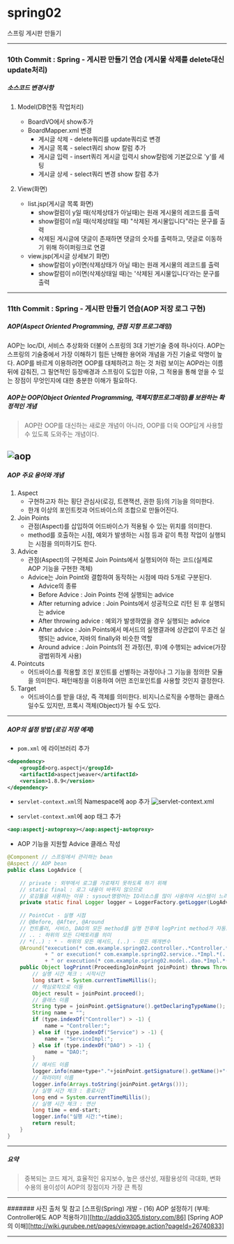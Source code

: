 # spring02
스프링 게시판 만들기

***

### 10th Commit : Spring - 게시판 만들기 연습 (게시물 삭제를 delete대신 update처리)
##### 소스코드 변경사항
1. Model(DB연동 작업처리)
    * BoardVO에서 show추가
    * BoardMapper.xml 변경
		* 게시글 삭제 - delete쿼리를 update쿼리로 변경
		* 게시글 목록 - select쿼리 show 칼럼 추가
		* 게시글 입력 - insert쿼리 게시글 입력시 show칼럼에 기본값으로 'y'를 세팅
		* 게시글 상세 - select쿼리 변경 show 칼럼 추가

2. View(화면)
    * list.jsp(게시글 목록 화면)
    	* show컬럼이 y일 때(삭제상태가 아닐때)는 원래 게시물의 레코드를 출력
		* show컬럼이 n일 때(삭제상태일 때) "삭제된 게시물입니다"라는 문구를 출력
		* 삭제된 게시글에 댓글이 존재하면 댓글의 숫자를 출력하고, 댓글로 이동하기 위해 하이퍼링크로 연결
	* view.jsp(게시글 상세보기 화면)
		* show칼럼이 y이면(삭제상태가 아닐 때)는 원래 게시물의 레코드를 출력
		* show칼럼이 n이면(삭제상태일 때)는 '삭제된 게시물입니다'라는 문구를 출력

***
	
### 11th Commit : Spring - 게시판 만들기 연습(AOP 저장 로그 구현)
##### AOP(Aspect Oriented Programming, 관점 지향 프로그래밍)

AOP는 Ioc/DI, 서비스 추상화와 더불어 스프링의 3대 기반기술 중에 하나이다. AOP는 스프링의 기술중에서 가장 이해하기 힘든 난해한 용어와 개념을 가진 기술로 악명이 높다. AOP를 바르게 이용하려면 OOP를 대체하려고 하는 것 처럼 보이는 AOP라는 이름 뒤에 감춰진, 그 필연적인 등장배경과 스프링이 도입한 이유, 그 적용을 통해 얻을 수 있는 장점이 무엇인지에 대한 충분한 이해가 필요하다.

##### AOP는 OOP(Object Oriented Programming, 객체지향프로그래밍)를 보완하는 확정적인 개념

> AOP란 OOP를 대신하는 새로운 개념이 아니라, OOP를 더욱 OOP답게 사용할 수 있도록 도와주는 개념이다.

![aop](http://cfile2.uf.tistory.com/image/2218DF4358B6958D0DE1B6)
------
##### AOP 주요 용어와 개념
1. Aspect
	* 구현하고자 하는 횡단 관심사(로깅, 트랜잭션, 권한 등)의 기능을 의미한다.
	* 한개 이상의 포인트컷과 어드바이스의 조합으로 만들어진다.
2. Join Points
	* 관점(Aspect)를 삽입하여 어드바이스가 적용될 수 있는 위치를 의미한다.
	* method를 호출하는 시점, 예외가 발생하는 시점 등과 같이 특정 작업이 실행되는 시점을 의미하기도 한다.
3. Advice 
	* 관점(Aspect)의 구현체로 Join Points에서 실행되어야 하는 코드(실제로 AOP 기능을 구현한 객체)
	* Advice는 Join Point와 결합하여 동작하는 시점에 따라 5개로 구분된다.
    	* Advice의 종류
		- Before Advice : Join Points 전에 실행되는 advice
		- After returning advice : Join Points에서 성공적으로 리턴 된 후 실행되는 advice
		- After throwing advice : 예외가 발생하였을 경우 실행되는 advice
		- After advice : Join Points에서 메서드의 실행결과에 상관없이 무조건 실행되는 advice, 자바의 finally와 비슷한 역할
		- Around advice : Join Points의 전 과정(전, 후)에 수행되는 advice(가장 광범위하게 사용)
4. Pointcuts
	* 어드바이스를 적용할 조인 포인트를 선별하는 과정이나 그 기능을 정의한 모듈을 의미한다. 패턴매칭을 이용하여 어떤 조인포인트를 사용할 것인지 결정한다.
5. Target
	* 어드바이스를 받을 대상, 즉 객체를 의미한다. 비지니스로직을 수행하는 클래스일수도 있지만, 프록시 객체(Object)가 될 수도 있다.

------
##### AOP의 설정 방법 (로깅 저장 예제)

* `pom.xml` 에  라이브러리 추가
```xml
<dependency>
    <groupId>org.aspectj</groupId>
    <artifactId>aspectjweaver</artifactId>
    <version>1.8.9</version>
</dependency>
```

* `servlet-context.xml`의 Namespace에 aop 추가
![servlet-context.xml](http://cfile2.uf.tistory.com/image/2113093F58B69E0D2F9267)

* `servlet-context.xml`에 aop 태그 추가
```xml
<aop:aspectj-autoproxy></aop:aspectj-autoproxy>
```
* AOP 기능을 지원할 Advice 클래스 작성
```java
@Component // 스프링에서 관리하는 bean
@Aspect // AOP bean
public class LogAdvice {
	
    // private : 외부에서 로그를 가로채지 못하도록 하기 위해
	// static final : 로그 내용이 바뀌지 않으므로
	// 로깅툴을 사용하는 이유 : sysout명령어는 IO리소스를 많이 사용하여 시스템이 느려질 수 있다, 로그를 파일로 저장하여 분석할 필요가 있다.
    private static final Logger logger = LoggerFactory.getLogger(LogAdvice.class);
	
    // PointCut - 실행 시점
	// @Before, @After, @Around
	// 컨트롤러, 서비스, DAO의 모든 method를 실행 전후에 logPrint method가 자동으로 실행된다.
	// .. : 하위의 모든 디렉토리를 의미
	// *(..) : * - 하위의 모든 메서드, (..) - 모든 매개변수
    @Around("execution(* com.example.spring02.controller..*Controller.*(..))"
			+ " or execution(* com.example.spring02.service..*Impl.*(..))"
			+ " or execution(* com.example.spring02.model..dao.*Impl.*(..))")
	public Object logPrinnt(ProceedingJoinPoint joinPoint) throws Throwable{
		// 실행 시간 체크 : 시작시간
		long start = System.currentTimeMillis();
		// 핵심로직으로 이동
		Object result = joinPoint.proceed();
		// 클래스 이름
		String type = joinPoint.getSignature().getDeclaringTypeName();
		String name = "";
		if (type.indexOf("Controller") > -1) {
			name = "Controller:";
		} else if (type.indexOf("Service") > -1) {
			name = "ServiceImpl:";
		} else if (type.indexOf("DAO") > -1) {
			name = "DAO:";
		}
		// 메서드 이름
		logger.info(name+type+"."+joinPoint.getSignature().getName()+"()");
		// 파라미터 이름
		logger.info(Arrays.toString(joinPoint.getArgs()));
		// 실행 시간 체크 : 종료시간
		long end = System.currentTimeMillis();
		// 실행 시간 체크 : 연산
		long time = end-start;
		logger.info("실행 시간:"+time);
		return result;
	}
}
```
------
##### 요약

> 중복되는 코드 제거, 효율적인 유지보수, 높은 생산성, 재활용성의 극대화, 변화 수용의 용이성이 AOP의 장점이자 가장 큰 특징

-----

####### 사진 출처 및 참고
[스프링(Spring) 개발 - (16) AOP 설정하기 (부제: Controller에도 AOP 적용하기)][http://addio3305.tistory.com/86]
[Spring AOP의 이해][http://wiki.gurubee.net/pages/viewpage.action?pageId=26740833]

***
